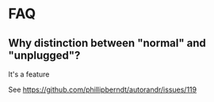 # FAQ

## Why distinction between "normal" and "unplugged"?

It's a feature

See https://github.com/phillipberndt/autorandr/issues/119
